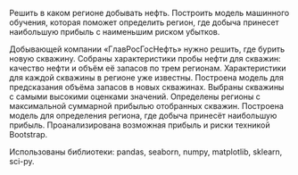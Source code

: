 Решить в каком регионе добывать нефть.
Построить модель машинного обучения,
которая поможет определить регион,
где добыча принесет наибольшую прибыль с наименьшим риском убытков.

Добывающей компании «ГлавРосГосНефть» нужно решить, где бурить новую скважину.
Собраны характеристики пробы нефти для скважин: качество нефти и объём её запасов по трем регионам. Характеристики для каждой скважины в регионе уже известны. 
Построена модель для предсказания объёма запасов в новых скважинах.
Выбраны скважины с самыми высокими оценками значений.
Определены регионы с максимальной суммарной прибылью отобранных скважин.
Построена модель для определения региона, где добыча принесёт наибольшую прибыль. Проанализирована возможная прибыль и риски техникой Bootstrap.

Использованы библиотеки: pandas, seaborn, numpy, matplotlib, sklearn, sci-py.
